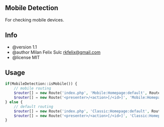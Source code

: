 ## Mobile Detection

For checking mobile devices.

## Info

* @version 1.1
* @author Milan Felix Sulc <rkfelix@gmail.com>
* @license MIT

## Usage

```php
if(MobileDetection::isMobile()) {
    // mobile routing
    $router[] = new Route('index.php', 'Mobile:Homepage:default', Route::ONE_WAY);
    $router[] = new Route('<presenter>/<action>[/<id>]', 'Mobile:Homepage:default');
} else {
    // default routing
    $router[] = new Route('index.php', 'Classic:Homepage:default', Route::ONE_WAY);
    $router[] = new Route('<presenter>/<action>[/<id>]', 'Classic:Homepage:default');
}
```